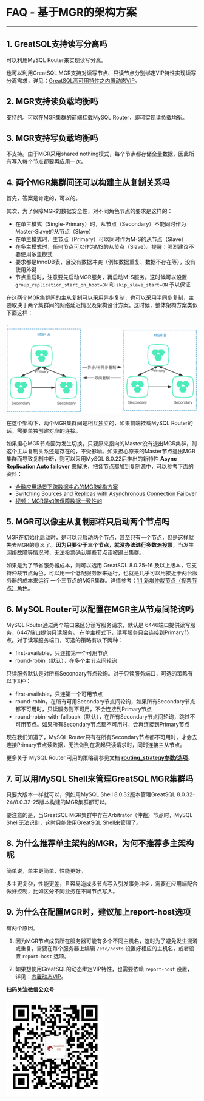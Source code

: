 # FAQ - 基于MGR的架构方案
---

## 1. GreatSQL支持读写分离吗
可以利用MySQL Router来实现读写分离。

也可以利用GreatSQL MGR支持对读写节点、只读节点分别绑定VIP特性实现读写分离需求，详见：[GreatSQL高可用特性之内置动态VIP](../5-enhance/5-2-ha-mgr-vip.md)。

## 2. MGR支持读负载均衡吗
支持的。可以在MGR集群的前端挂载MySQL Router，即可实现读负载均衡。

## 3. MGR支持写负载均衡吗
不支持。由于MGR采用shared nothing模式，每个节点都存储全量数据，因此所有写入每个节点都要再应用一次。

## 4. 两个MGR集群间还可以构建主从复制关系吗
首先，答案是肯定的，可以的。

其次，为了保障MGR的数据安全性，对不同角色节点的要求是这样的：
- 在单主模式（Single-Primary）时，从节点（Secondary）不能同时作为Master-Slave的从节点（Slave）
- 在单主模式时，主节点（Primary）可以同时作为M-S的从节点（Slave）
- 在多主模式时，任何节点可以作为MS的从节点（Slave）。提醒：强烈建议不要使用多主模式
- 要求都是InnoDB表，且没有数据冲突（例如数据重复、数据不存在等），没有使用外键
- 节点重启时，注意要先启动MGR服务，再启动M-S服务。这时候可以设置 `group_replication_start_on_boot=ON` 和 `skip_slave_start=ON` 予以保证

在这两个MGR集群间的主从复制可以采用异步复制，也可以采用半同步复制，主要取决于两个集群间的网络延迟情况及架构设计方案。这时候，整体架构方案类似下面这样：

-![两个MGR间构建M-S复制架构](./3-faq-mgr-arch-01.png)

在这个架构下，两个MGR集群间是相互独立的，如果前端挂载MySQL Router的话，需要单独创建对应的连接。

如果担心MGR节点因为发生切换，只要原来指向的Master没有退出MGR集群，则这个主从复制关系还是存在的，不受影响。如果担心原来的Master节点退出MGR集群而导致复制中断，则可以采用MySQL 8.0.22后推出的新特性 **Async Replication Auto failover** 来解决，把各节点都加到复制源中，可以参考下面的资料：
- [金融应用场景下跨数据中心的MGR架构方案](https://mp.weixin.qq.com/s/A3yJUz6DNvCgIfqD78t_qQ)
- [Switching Sources and Replicas with Asynchronous Connection Failover](https://dev.mysql.com/doc/refman/8.0/en/replication-asynchronous-connection-failover.html)
- [视频：MGR是如何保障数据一致性的](https://www.bilibili.com/video/BV1NT4y1R7Zi)

## 5. MGR可以像主从复制那样只启动两个节点吗
MGR在初始化启动时，是可以只启动两个节点，甚至只有一个节点，但是这样就失去MGR的意义了。**因为只要少于三个节点，就没办法进行多数派投票**，当发生网络故障等情况时，无法投票确认哪些节点该被踢出集群。

如果是为了节省服务器成本，则可以选用 GreatSQL 8.0.25-16 及以上版本，它支持仲裁节点角色，可以用一个低配服务器来运行，也就是几乎可以用接近于两台服务器的成本来运行
一个三节点的MGR集群。详情参考：[1.1 新增仲裁节点（投票节点）角色](../5-enhance/5-2-ha-mgr-arbitrator.md)。

## 6. MySQL Router可以配置在MGR主从节点间轮询吗
MySQL Router通过两个端口来区分读写服务请求，默认是 6446端口提供读写服务，6447端口提供只读服务。
在单主模式下，读写服务只会连接到Primary节点。对于读写服务端口，可选的策略有以下两种：
- first-available，只连接第一个可用节点
- round-robin（默认），在多个主节点间轮询

只读服务默认是对所有Secondary节点轮询。对于只读服务端口，可选的策略有以下3种：
- first-available，只连第一个可用节点
- round-robin，在所有可用Secondary节点间轮询，如果所有Secondary节点都不可用时，只读服务则不可用，不会连接到Primary节点
- round-robin-with-fallback（默认），在所有Secondary节点间轮询，跳过不可用节点。如果所有Secondary节点都不可用时，会再连接到Primary节点

现在我们知道了，MySQL Router只有在所有Secondary节点都不可用时，才会去连接Primary节点读数据，无法做到在发起只读请求时，同时连接主从节点。

更多关于 MySQL Router 可用的策略请参见文档 **[routing_strategy参数/选项](https://dev.mysql.com/doc/mysql-router/8.0/en/mysql-router-conf-options.html#option_mysqlrouter_routing_strategy)**。


## 7. 可以用MySQL Shell来管理GreatSQL MGR集群吗

只要大版本一样就可以，例如用MySQL Shell 8.0.32版本管理GreatSQL 8.0.32-24/8.0.32-25版本构建的MGR集群都可以。

要注意的是，当GreatSQL MGR集群中存在Arbitrator（仲裁）节点时，MySQL Shell无法识别，这时只能使用GreatSQL Shell来管理了。


## 8. 为什么推荐单主架构的MGR，为何不推荐多主架构呢

简单说，单主更简单，性能更好。

多主更复杂，性能更差，且容易造成多节点写入引发事务冲突，需要在应用端配合做好控制，比如区分不同业务在不同节点写入。


## 9. 为什么在配置MGR时，建议加上report-host选项

有两个原因。

1. 因为MGR节点成员所在服务器可能有多个不同主机名，这时为了避免发生混淆或重复，需要在每个服务器上编辑 `/etc/hosts` 设置好相应的主机名，或者设置 `report-host` 选项。

2. 如果想使用GreatSQL的动态绑定VIP特性，也需要依赖 `report-host` 设置，详见：[内置动态VIP](../5-enhance/5-2-ha-mgr-vip.md)。




**扫码关注微信公众号**

![greatsql-wx](../greatsql-wx.jpg)
